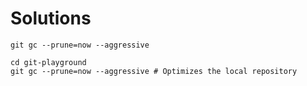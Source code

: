 # Solutions

```shell
git gc --prune=now --aggressive
```

```shell
cd git-playground
git gc --prune=now --aggressive # Optimizes the local repository
```

